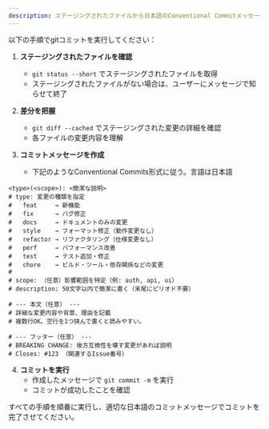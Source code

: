 ```yaml
---
description: ステージングされたファイルから日本語のConventional Commitメッセージを作成
---
```


以下の手順でgitコミットを実行してください：

1. **ステージングされたファイルを確認**
   - `git status --short` でステージングされたファイルを取得
   - ステージングされたファイルがない場合は、ユーザーにメッセージで知らせて終了

2. **差分を把握**
   - `git diff --cached` でステージングされた変更の詳細を確認
   - 各ファイルの変更内容を理解

3. **コミットメッセージを作成**
   - 下記のようなConventional Commits形式に従う。言語は日本語
```
<type>(<scope>): <簡潔な説明>
# type: 変更の種類を指定
#   feat     → 新機能
#   fix      → バグ修正
#   docs     → ドキュメントのみの変更
#   style    → フォーマット修正（動作変更なし）
#   refactor → リファクタリング（仕様変更なし）
#   perf     → パフォーマンス改善
#   test     → テスト追加・修正
#   chore    → ビルド・ツール・依存関係などの変更
#
# scope: （任意）影響範囲を特定（例: auth, api, ui）
# description: 50文字以内で簡潔に書く（末尾にピリオド不要）

# --- 本文（任意） ---
# 詳細な変更内容や背景、理由を記載
# 複数行OK。空行を1つ挟んで書くと読みやすい。

# --- フッター（任意） ---
# BREAKING CHANGE: 後方互換性を壊す変更があれば説明
# Closes: #123 （関連するIssue番号）
```

4. **コミットを実行**
   - 作成したメッセージで `git commit -m` を実行
   - コミットが成功したことを確認

すべての手順を順番に実行し、適切な日本語のコミットメッセージでコミットを完了させてください。
